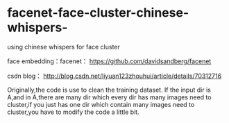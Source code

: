 # facenet-face-cluster-chinese-whispers-
using chinese whispers for face cluster

face embedding：facenet：
https://github.com/davidsandberg/facenet


csdn blog：
http://blog.csdn.net/liyuan123zhouhui/article/details/70312716

Originally,the code is use to clean the training dataset.
If the input dir is A,and in A,there are many dir which every dir has many images need to cluster,if you just has one dir which contain many images need to cluster,you have to modify the code a little bit.
